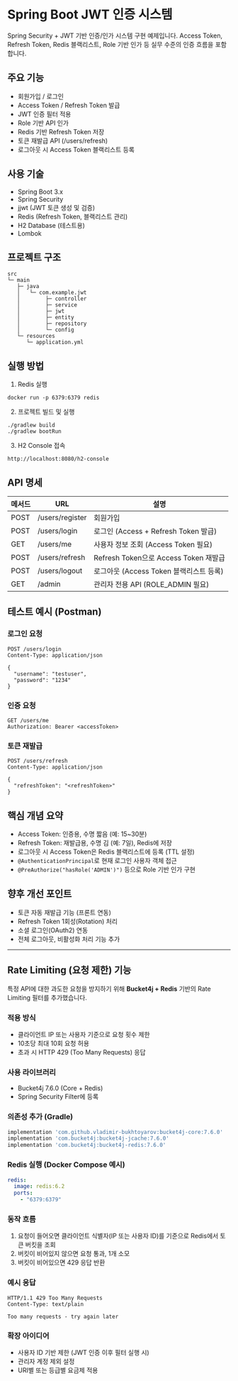 # Spring Boot JWT 인증 시스템

Spring Security + JWT 기반 인증/인가 시스템 구현 예제입니다.
Access Token, Refresh Token, Redis 블랙리스트, Role 기반 인가 등 실무 수준의 인증 흐름을 포함합니다.

## 주요 기능

* 회원가입 / 로그인
* Access Token / Refresh Token 발급
* JWT 인증 필터 적용
* Role 기반 API 인가
* Redis 기반 Refresh Token 저장
* 토큰 재발급 API (/users/refresh)
* 로그아웃 시 Access Token 블랙리스트 등록

## 사용 기술

* Spring Boot 3.x
* Spring Security
* jjwt (JWT 토큰 생성 및 검증)
* Redis (Refresh Token, 블랙리스트 관리)
* H2 Database (테스트용)
* Lombok

## 프로젝트 구조

```
src
└─ main
   ├─ java
   │   └─ com.example.jwt
   │        ├─ controller
   │        ├─ service
   │        ├─ jwt
   │        ├─ entity
   │        ├─ repository
   │        └─ config
   └─ resources
      └─ application.yml
```

## 실행 방법

1. Redis 실행

```
docker run -p 6379:6379 redis
```

2. 프로젝트 빌드 및 실행

```
./gradlew build
./gradlew bootRun
```

3. H2 Console 접속

```
http://localhost:8080/h2-console
```

## API 명세

| 메서드  | URL             | 설명                               |
| ---- | --------------- | -------------------------------- |
| POST | /users/register | 회원가입                             |
| POST | /users/login    | 로그인 (Access + Refresh Token 발급)  |
| GET  | /users/me       | 사용자 정보 조회 (Access Token 필요)      |
| POST | /users/refresh  | Refresh Token으로 Access Token 재발급 |
| POST | /users/logout   | 로그아웃 (Access Token 블랙리스트 등록)     |
| GET  | /admin          | 관리자 전용 API (ROLE\_ADMIN 필요)      |

## 테스트 예시 (Postman)

### 로그인 요청

```
POST /users/login
Content-Type: application/json

{
  "username": "testuser",
  "password": "1234"
}
```

### 인증 요청

```
GET /users/me
Authorization: Bearer <accessToken>
```

### 토큰 재발급

```
POST /users/refresh
Content-Type: application/json

{
  "refreshToken": "<refreshToken>"
}
```

## 핵심 개념 요약

* Access Token: 인증용, 수명 짧음 (예: 15\~30분)
* Refresh Token: 재발급용, 수명 김 (예: 7일), Redis에 저장
* 로그아웃 시 Access Token은 Redis 블랙리스트에 등록 (TTL 설정)
* `@AuthenticationPrincipal`로 현재 로그인 사용자 객체 접근
* `@PreAuthorize("hasRole('ADMIN')")` 등으로 Role 기반 인가 구현

## 향후 개선 포인트

* 토큰 자동 재발급 기능 (프론트 연동)
* Refresh Token 1회성(Rotation) 처리
* 소셜 로그인(OAuth2) 연동
* 전체 로그아웃, 비활성화 처리 기능 추가

---

## Rate Limiting (요청 제한) 기능

특정 API에 대한 과도한 요청을 방지하기 위해 **Bucket4j + Redis** 기반의 Rate Limiting 필터를 추가했습니다.

### 적용 방식

* 클라이언트 IP 또는 사용자 기준으로 요청 횟수 제한
* 10초당 최대 10회 요청 허용
* 초과 시 HTTP 429 (Too Many Requests) 응답

### 사용 라이브러리

* Bucket4j 7.6.0 (Core + Redis)
* Spring Security Filter에 등록

### 의존성 추가 (Gradle)

```groovy
implementation 'com.github.vladimir-bukhtoyarov:bucket4j-core:7.6.0'
implementation 'com.bucket4j:bucket4j-jcache:7.6.0'
implementation 'com.bucket4j:bucket4j-redis:7.6.0'
```

### Redis 실행 (Docker Compose 예시)

```yaml
redis:
  image: redis:6.2
  ports:
    - "6379:6379"
```

### 동작 흐름

1. 요청이 들어오면 클라이언트 식별자(IP 또는 사용자 ID)를 기준으로 Redis에서 토큰 버킷을 조회
2. 버킷이 비어있지 않으면 요청 통과, 1개 소모
3. 버킷이 비어있으면 429 응답 반환

### 예시 응답

```
HTTP/1.1 429 Too Many Requests
Content-Type: text/plain

Too many requests - try again later
```

### 확장 아이디어

* 사용자 ID 기반 제한 (JWT 인증 이후 필터 실행 시)
* 관리자 계정 제외 설정
* URI별 또는 등급별 요금제 적용
